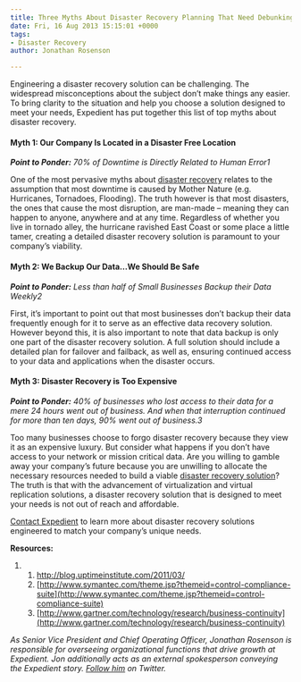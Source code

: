 ```yaml
---
title: Three Myths About Disaster Recovery Planning That Need Debunking
date: Fri, 16 Aug 2013 15:15:01 +0000
tags:
- Disaster Recovery
author: Jonathan Rosenson

---
```

Engineering a disaster recovery solution can be challenging. The widespread misconceptions about the subject don’t make things any easier. To bring clarity to the situation and help you choose a solution designed to meet your needs, Expedient has put together this list of top myths about disaster recovery.

#### Myth 1: Our Company Is Located in a Disaster Free Location

**_Point to Ponder:_** _70% of Downtime is Directly Related to Human Error1_ 

One of the most pervasive myths about [disaster recovery](https://www.expedient.com/managed-services/disaster-recovery/ "Disaster Recovery") relates to the assumption that most downtime is caused by Mother Nature (e.g. Hurricanes, Tornadoes, Flooding). The truth however is that most disasters, the ones that cause the most disruption, are man-made – meaning they can happen to anyone, anywhere and at any time. Regardless of whether you live in tornado alley, the hurricane ravished East Coast or some place a little tamer, creating a detailed disaster recovery solution is paramount to your company’s viability.

#### Myth 2: We Backup Our Data…We Should Be Safe

**_Point to Ponder:_** _Less than half of Small Businesses Backup their Data Weekly2_ 

First, it’s important to point out that most businesses don’t backup their data frequently enough for it to serve as an effective data recovery solution. However beyond this, it is also important to note that data backup is only one part of the disaster recovery solution. A full solution should include a detailed plan for failover and failback, as well as, ensuring continued access to your data and applications when the disaster occurs.

#### Myth 3: Disaster Recovery is Too Expensive

**_Point to Ponder:_** _40% of businesses who lost access to their data for a mere 24 hours went out of business. And when that interruption continued for more than ten days, 90% went out of business.3_ 

Too many businesses choose to forgo disaster recovery because they view it as an expensive luxury. But consider what happens if you don’t have access to your network or mission critical data. Are you willing to gamble away your company’s future because you are unwilling to allocate the necessary resources needed to build a viable [disaster recovery solution](/managed-services/disaster-recovery/ "Disaster Recovery as a Service")? The truth is that with the advancement of virtualization and virtual replication solutions, a disaster recovery solution that is designed to meet your needs is not out of reach and affordable. 

[Contact Expedient](https://www.expedient.com/support/ "Support") to learn more about disaster recovery solutions engineered to match your company’s unique needs. 

**Resources:**

1. 
   1. http://blog.uptimeinstitute.com/2011/03/
   2. [http://www.symantec.com/theme.jsp?themeid=control-compliance-suite](http://www.symantec.com/theme.jsp?themeid=control-compliance-suite)
   3. [http://www.gartner.com/technology/research/business-continuity](http://www.gartner.com/technology/research/business-continuity)

_As Senior Vice President and Chief Operating Officer, Jonathan Rosenson is responsible for overseeing organizational functions that drive growth at Expedient. Jon additionally acts as an external spokesperson conveying the Expedient story._ [_Follow him_](https://twitter.com/rosenson) _on Twitter._